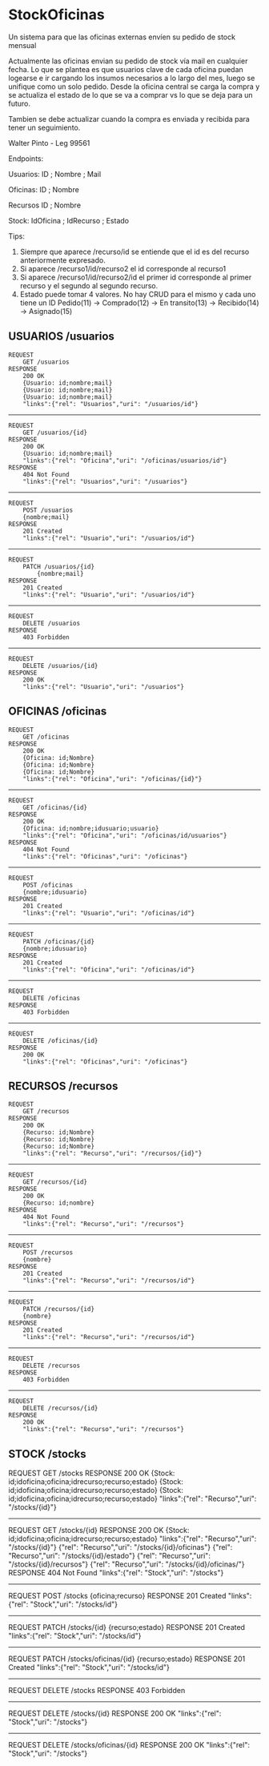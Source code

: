 # StockOficinas
Un sistema para que las oficinas externas envíen su pedido de stock mensual

Actualmente las oficinas envian su pedido de stock vía mail en cualquier fecha. Lo que se plantea es que usuarios clave de cada oficina puedan logearse e ir cargando los insumos necesarios a lo largo del mes, luego se unifique como un solo pedido. Desde la oficina central se carga la compra y se actualiza el estado de lo que se va a comprar vs lo que se deja para un futuro.

Tambien se debe actualizar cuando la compra es enviada y recibida para tener un seguimiento.

Walter Pinto - Leg 99561

Endpoints:

Usuarios: ID ; Nombre ; Mail 

Oficinas: ID ; Nombre

Recursos ID ; Nombre

Stock: IdOficina ; IdRecurso ; Estado

Tips: 
1.  Siempre que aparece /recurso/id se entiende que el id es del recurso anteriormente expresado.
2.  Si aparece /recurso1/id/recurso2 el id corresponde al recurso1
3.  Si aparece /recurso1/id/recurso2/id el primer id corresponde al primer recurso y el segundo al
	segundo recurso.
4.  Estado puede tomar 4 valores. No hay CRUD para el mismo y cada uno tiene un ID 
	Pedido(11) -> Comprado(12) -> En transito(13) -> Recibido(14) -> Asignado(15)


                                                                                  
##                              USUARIOS /usuarios                                  
                                                                                  

    REQUEST
		GET /usuarios
    RESPONSE
		200 OK
		{Usuario: id;nombre;mail}
		{Usuario: id;nombre;mail}
		{Usuario: id;nombre;mail}
		"links":{"rel": "Usuarios","uri": "/usuarios/id"}
		
**************************************************************************************

    REQUEST
		GET /usuarios/{id}
    RESPONSE
		200 OK
		{Usuario: id;nombre;mail}
		"links":{"rel": "Oficina","uri": "/oficinas/usuarios/id"}
    RESPONSE
		404 Not Found
		"links":{"rel": "Usuarios","uri": "/usuarios"}
		
**************************************************************************************

    REQUEST
		POST /usuarios
		{nombre;mail}
    RESPONSE
		201 Created
		"links":{"rel": "Usuario","uri": "/usuarios/id"}

**************************************************************************************

    REQUEST
		PATCH /usuarios/{id}
	    	{nombre;mail}
    RESPONSE
		201 Created
		"links":{"rel": "Usuario","uri": "/usuarios/id"}

**************************************************************************************

    REQUEST
		DELETE /usuarios
    RESPONSE
		403 Forbidden

**************************************************************************************

    REQUEST
		DELETE /usuarios/{id}
    RESPONSE
		200 OK
		"links":{"rel": "Usuario","uri": "/usuarios"}


                                                                                  
##                              OFICINAS /oficinas                                  
                                                                                 


    REQUEST
		GET /oficinas
    RESPONSE
		200 OK
		{Oficina: id;Nombre}
		{Oficina: id;Nombre}
		{Oficina: id;Nombre}
		"links":{"rel": "Oficina","uri": "/oficinas/{id}"}

**************************************************************************************

    REQUEST
		GET /oficinas/{id}
    RESPONSE
		200 OK
		{Oficina: id;nombre;idusuario;usuario}
		"links":{"rel": "Oficina","uri": "/oficinas/id/usuarios"} 
    RESPONSE
		404 Not Found
		"links":{"rel": "Oficinas","uri": "/oficinas"}
		
**************************************************************************************

    REQUEST
		POST /oficinas
		{nombre;idusuario}
    RESPONSE
		201 Created
		"links":{"rel": "Usuario","uri": "/oficinas/id"}

**************************************************************************************

    REQUEST
		PATCH /oficinas/{id}
		{nombre;idusuario}
    RESPONSE
		201 Created
		"links":{"rel": "Oficina","uri": "/oficinas/id"}

**************************************************************************************

    REQUEST
		DELETE /oficinas
    RESPONSE
		403 Forbidden

**************************************************************************************

    REQUEST
		DELETE /oficinas/{id}
    RESPONSE
		200 OK
		"links":{"rel": "Oficinas","uri": "/oficinas"}


                                                                                  
##                                 RECURSOS /recursos                               
                                                                                  


    REQUEST
		GET /recursos
    RESPONSE
		200 OK
		{Recurso: id;Nombre}
		{Recurso: id;Nombre}
		{Recurso: id;Nombre}
		"links":{"rel": "Recurso","uri": "/recursos/{id}"}

**************************************************************************************

    REQUEST
		GET /recursos/{id}
    RESPONSE
		200 OK
		{Recurso: id;nombre} 
    RESPONSE
		404 Not Found
		"links":{"rel": "Recurso","uri": "/recursos"}
		
**************************************************************************************

    REQUEST
		POST /recursos
		{nombre}
    RESPONSE
		201 Created
		"links":{"rel": "Recurso","uri": "/recursos/id"}

**************************************************************************************

    REQUEST
		PATCH /recursos/{id}
		{nombre}
    RESPONSE
		201 Created
		"links":{"rel": "Recurso","uri": "/recursos/id"}

**************************************************************************************

    REQUEST
		DELETE /recursos
    RESPONSE
		403 Forbidden

**************************************************************************************

    REQUEST
		DELETE /recursos/{id}
    RESPONSE
		200 OK
		"links":{"rel": "Recurso","uri": "/recursos"}


                                                                                  
##                                 STOCK /stocks                                    
                                                                                  


REQUEST
	GET /stocks
RESPONSE
		200 OK
		{Stock: id;idoficina;oficina;idrecurso;recurso;estado}
		{Stock: id;idoficina;oficina;idrecurso;recurso;estado}
		{Stock: id;idoficina;oficina;idrecurso;recurso;estado}
		"links":{"rel": "Recurso","uri": "/stocks/{id}"}

**************************************************************************************

REQUEST
	GET /stocks/{id}
RESPONSE
		200 OK
		{Stock: id;idoficina;oficina;idrecurso;recurso;estado}
		"links":{"rel": "Recurso","uri": "/stocks/{id}"}
                {"rel": "Recurso","uri": "/stocks/{id}/oficinas"}
				{"rel": "Recurso","uri": "/stocks/{id}/estado"}
				{"rel": "Recurso","uri": "/stocks/{id}/recursos"}
				{"rel": "Recurso","uri": "/stocks/{id}/oficinas/"}
RESPONSE
		404 Not Found
		"links":{"rel": "Stock","uri": "/stocks"}
		
**************************************************************************************

REQUEST
	POST /stocks
	{oficina;recurso}
RESPONSE
	201 Created
	"links":{"rel": "Stock","uri": "/stocks/id"}

**************************************************************************************

REQUEST
	PATCH /stocks/{id}
	{recurso;estado}
RESPONSE
	201 Created
	"links":{"rel": "Stock","uri": "/stocks/id"}

**************************************************************************************

REQUEST
	PATCH /stocks/oficinas/{id}
	{recurso;estado}
RESPONSE
	201 Created
	"links":{"rel": "Stock","uri": "/stocks/id"}

**************************************************************************************

REQUEST
	DELETE /stocks
RESPONSE
	403 Forbidden

**************************************************************************************

REQUEST
	DELETE /stocks/{id}
RESPONSE
	200 OK
	"links":{"rel": "Stock","uri": "/stocks"}

**************************************************************************************

REQUEST
	DELETE /stocks/oficinas/{id}
RESPONSE
	200 OK
	"links":{"rel": "Stock","uri": "/stocks"}


